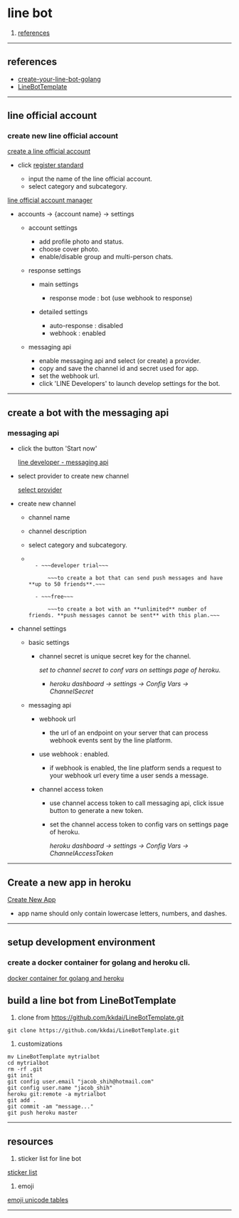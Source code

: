 
# line bot

1. [references](#references)

---

<a name="references" />

## references

* [create-your-line-bot-golang](http://www.evanlin.com/create-your-line-bot-golang/)
* [LineBotTemplate](https://github.com/kkdai/LineBotTemplate/blob/master/README.md)

---

## line official account

### create new line official account

[create a line official account](https://www.linebiz.com/id-en/service/line-account-connect/)

- click [register standard](https://entry.line.biz/form/unverified)

    - input the name of the line official account.
    - select category and subcategory.


[line official account manager](https://manager.line.biz)

- accounts -> {account name} -> settings

    - account settings

        - add profile photo and status.
        - choose cover photo.
        - enable/disable group and multi-person chats.

    - response settings

        - main settings

            - response mode : bot (use webhook to response)

        - detailed settings

            - auto-response : disabled
            - webhook : enabled

    - messaging api

        - enable messaging api and select (or create) a provider.
        - copy and save the channel id and secret used for app.
        - set the webhook url.
        - click 'LINE Developers' to launch develop settings for the bot.

---

## create a bot with the messaging api

### messaging api

- click the button 'Start now'

    [line developer - messaging api](https://developers.line.biz/en/services/messaging-api/)

- select provider to create new channel

    [select provider](https://developers.line.biz/console/register/messaging-api/provider/)

- create new channel

    - channel name

    - channel description

    - select category and subcategory.

    - ~~~plan~~~

        - ~~~developer trial~~~

            ~~~to create a bot that can send push messages and have **up to 50 friends**.~~~

        - ~~~free~~~

            ~~~to create a bot with an **unlimited** number of friends. **push messages cannot be sent** with this plan.~~~

- channel settings

    - basic settings

        - channel secret is unique secret key for the channel.

          *set to channel secret to conf vars on settings page of heroku.*

            - *heroku dashboard -> settings -> Config Vars -> ChannelSecret*


    - messaging api

        - webhook url

            - the url of an endpoint on your server that can process webhook events sent by the line platform.

        - use webhook : enabled.

            - if webhook is enabled, the line platform sends a request to your webhook url every time a user sends a message.

        - channel access token

            - use channel access token to call messaging api, click issue button to generate a new token.

            - set the channel access token to config vars on settings page of heroku.

              *heroku dashboard -> settings -> Config Vars -> ChannelAccessToken*

---

## Create a new app in heroku

[Create New App](https://dashboard.heroku.com/new-app?template=)

- app name should only contain lowercase letters, numbers, and dashes.

---

## setup development environment

### create a docker container for golang and heroku cli.

[docker container for golang and heroku](https://github.com/alpha-jacobshih/notes/blob/master/heroku/heroku_notes.md#setup_environment)

## build a line bot from LineBotTemplate

1. clone from https://github.com/kkdai/LineBotTemplate.git

```
git clone https://github.com/kkdai/LineBotTemplate.git
```

1. customizations

```
mv LineBotTemplate mytrialbot
cd mytrialbot
rm -rf .git
git init
git config user.email "jacob_shih@hotmail.com"
git config user.name "jacob_shih"
heroku git:remote -a mytrialbot
git add .
git commit -am "message..."
git push heroku master
```

---

## resources

1. sticker list for line bot

[sticker list](https://devdocs.line.me/files/sticker_list.pdf)

1. emoji

[emoji unicode tables](https://apps.timwhitlock.info/emoji/tables/unicode)

---


